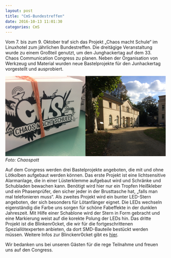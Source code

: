```yaml
---
layout: post
title: "CmS-Bundestreffen"
date: 2016-10-13 11:01:30
categories: CmS
---
```

Vom 7. bis zum 9. Oktober traf sich das Projekt „Chaos macht Schule“ im Linuxhotel zum jährlichen Bundestreffen. Die dreitägige Veranstaltung wurde zu einem Großteil genutzt, um den Junghackertag auf dem 33. Chaos Communication Congress zu planen. Neben der Organisation von Werkzeug und Material wurden neue Bastelprojekte für den Junhackertag vorgestellt und ausprobiert.

![Quelle: Chaospott](/media/2016-10-13/cms-bundesttreffen-01.jpg)
*Foto: Chaospott*

Auf dem Congress werden drei Bastelprojekte angeboten, die mit und ohne Lötkolben aufgebaut werden können. Das erste Projekt ist eine lichtsensitive Alarmanlage, die in einer Lüsterklemme aufgebaut wird und Schränke und Schubladen bewachen kann. Benötigt wird hier nur ein Tropfen Heißkleber und ein Phasenprüfer, den sicher jeder in der Brusttasche hat, „falls man mal telefonieren muss“. Als zweites Projekt wird ein bunter LED-Stern angeboten, der sich besonders für Lötanfänger eignet. Die LEDs wechseln eigenständig die Farbe uns sorgen für schöne Fabeffekte in der dunklen Jahreszeit. Mit Hilfe einer Schablone wird der Stern in Form gebracht und eine Markierung weist auf die korekte Polung der LEDs hin. Das dritte Projekt ist die Blinkenr0cket, die wir für die fortgeschrittenen Speziallötexperten anbieten, da dort SMD-Bauteile bestückt werden müssen. Weitere Infos zur Blinckenr0cket gibt es [hier](https://blinkenrocket.de/).

Wir bedanken uns bei unseren Gästen für die rege Teilnahme und freuen uns auf den Congress.
